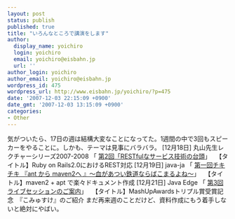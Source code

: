 ```yaml
---
layout: post
status: publish
published: true
title: "いろんなところで講演をします"
author:
  display_name: yoichiro
  login: yoichiro
  email: yoichiro@eisbahn.jp
  url: ''
author_login: yoichiro
author_email: yoichiro@eisbahn.jp
wordpress_id: 475
wordpress_url: http://www.eisbahn.jp/yoichiro/?p=475
date: '2007-12-03 22:15:09 +0900'
date_gmt: '2007-12-03 13:15:09 +0900'
categories:
- Other
---
```


気がついたら、17日の週は結構大変なことになってた。1週間の中で3回もスピーカーをやることに。しかも、テーマは見事にバラバラ。
[12月18日]
丸山先生レクチャーシリーズ2007-2008 「
[第2回「RESTfulなサービス技術の台頭](http://www.c-sq.com/modules/article/article131.html)」
　【タイトル】Ruby on Rails2.0におけるREST対応
[12月19日]
java-ja 「
[第一回チキチキ 『ant から maven2へ 』〜血があつい鉄道ならばこまるよね〜](http://java-ja.yoshiori.org/index.php?%E7%AC%AC%E4%BC%8D%E5%9B%9E)」
　【タイトル】maven2 + apt で楽々ドキュメント作成
[12月21日]
Java Edge 「
[第3回ライブセッションのご案内](http://www.javaedge.jp/2007/12/java-edge3.html)」
　【タイトル】MashUpAwardsトリプル賞受賞記念　『こみゅすけ』のご紹介
まだ再来週のことだけど、資料作成にもう着手しないと絶対にやばい。
